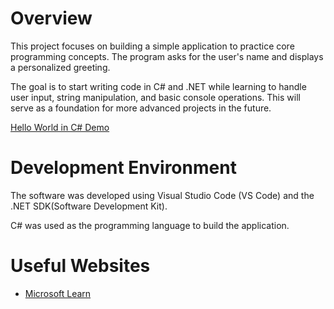 # Overview

This project focuses on building a simple application to practice core programming concepts. The program asks for the user's name and displays a personalized greeting.

The goal is to start writing code in C# and .NET while learning to handle user input, string manipulation, and basic console operations. This will serve as a foundation for more advanced projects in the future.

[Hello World in C# Demo](https://youtu.be/TIkINqugYEI)

# Development Environment

The software was developed using Visual Studio Code (VS Code) and the .NET SDK(Software Development Kit).

C# was used as the programming language to build the application.

# Useful Websites

- [Microsoft Learn](https://learn.microsoft.com/en-us/dotnet/core/tutorials/with-visual-studio-code)

